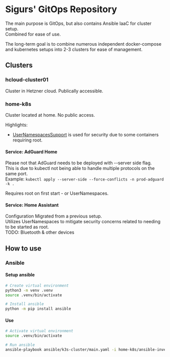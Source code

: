 # Sigurs' GitOps Repository
The main purpose is GitOps, but also contains Ansible IaaC for cluster setup.<br>
Combined for ease of use.

The long-term goal is to combine numerous independent docker-compose and kubernetes setups into 2-3 clusters for ease of management.


## Clusters

### hcloud-cluster01
Cluster in Hetzner cloud. Publically accessible.

### home-k8s
Cluster located at home. No public access.

Highlights:
- [UserNamespacesSupport](https://kubernetes.io/docs/tasks/configure-pod-container/user-namespaces/) is used for security due to some containers requiring root.

#### Service:  AdGuard Home
Please not that AdGuard needs to be deployed with --server side flag.<br>
This is due to kubectl not being able to handle multiple protocols on the same port.<br>
Example: `kubectl apply --server-side --force-conflicts -n prod-adguard -k .`

Requires root on first start - or UserNamespaces.


#### Service:  Home Assistant
Configuration Migrated from a previous setup.<br>
Utilizes UserNamespaces to mitigate security concerns related to needing to be started as root.<br>
TODO: Bluetooth & other devices

## How to use
### Ansible

#### Setup ansible
```bash
# Create virtual environment
python3 -m venv .venv
source .venv/bin/activate

# Install ansible
python -m pip install ansible
```

#### Use

```bash
# Activate virtual environment
source .venv/bin/activate

# Run ansible
ansible-playbook ansible/k3s-cluster/main.yaml -i home-k8s/ansible-inventory.yaml
```
